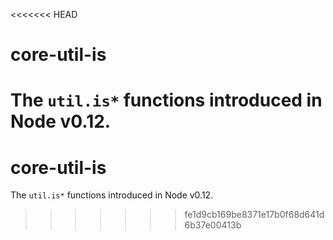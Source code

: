 <<<<<<< HEAD
# core-util-is

The `util.is*` functions introduced in Node v0.12.
=======
# core-util-is

The `util.is*` functions introduced in Node v0.12.
>>>>>>> fe1d9cb169be8371e17b0f68d641d6b37e00413b
